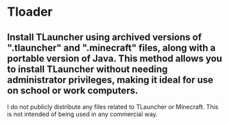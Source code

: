 # Tloader

## Install TLauncher using archived versions of ".tlauncher" and ".minecraft" files, along with a portable version of Java. This method allows you to install TLauncher without needing administrator privileges, making it ideal for use on school or work computers.

I do not publicly distribute any files related to TLauncher or Minecraft. This is not intended of being used in any commercial way.
